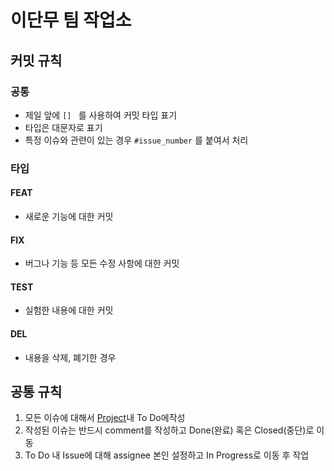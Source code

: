 # 이단무 팀 작업소

## 커밋 규칙

### 공통

- 제일 앞에 `[] ` 를 사용하여 커밋 타입 표기
- 타입은 대문자로 표기
- 특정 이슈와 관련이 있는 경우 `#issue_number` 를 붙여서 처리

### 타입

#### FEAT

-  새로운 기능에 대한 커밋

#### FIX

- 버그나 기능 등 모든 수정 사항에 대한 커밋

#### TEST

- 실험한 내용에 대한 커밋

#### DEL

- 내용을 삭제, 폐기한 경우





## 공통 규칙

1. 모든 이슈에 대해서 [Project](https://github.com/orgs/eDanMoo/projects/1)내 To Do에작성
2. 작성된 이슈는 반드시  comment를 작성하고 Done(완료) 혹은 Closed(중단)로 이동
3. To Do 내 Issue에 대해 assignee 본인 설정하고 In  Progress로 이동 후 작업

